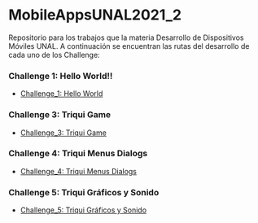 # MobileAppsUNAL2021_2
Repositorio para los trabajos que la materia Desarrollo de Dispositivos Móviles UNAL. A continuación se encuentran las rutas del desarrollo de cada uno de los Challenge: 

### Challenge 1: Hello World!!

- [Challenge_1: Hello World](https://github.com/xymox1987/MobileAppsUNAL2021_2/tree/master/MyFirstIonicP)

### Challenge 3: Triqui Game

- [Challenge_3: Triqui Game](https://github.com/xymox1987/MobileAppsUNAL2021_2/tree/master/Challenge3_triqui)

### Challenge 4: Triqui Menus Dialogs

- [Challenge_4: Triqui Menus Dialogs](https://github.com/xymox1987/MobileAppsUNAL2021_2/tree/master/Challenge4_triqui_menus_Dialogs)

### Challenge 5: Triqui Gráficos y Sonido

- [Challenge_5: Triqui Gráficos y Sonido](https://github.com/xymox1987/MobileAppsUNAL2021_2/tree/master/Challenge5_triqui_images)